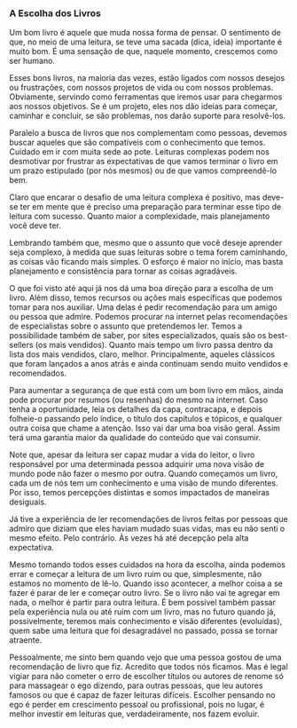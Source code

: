 ### A Escolha dos Livros

Um bom livro é aquele que muda nossa forma de pensar. O sentimento de que, no meio de uma leitura, se teve uma sacada (dica, ideia) importante é muito bom. É uma sensação de que, naquele momento, crescemos como ser humano.

Esses bons livros, na maioria das vezes, estão ligados com nossos desejos ou frustrações, com nossos projetos de vida ou com nossos problemas. Obviamente, servindo como ferramentas que iremos usar para chegarmos aos nossos objetivos. Se é um projeto, eles nos dão ideias para começar, caminhar e concluir, se são problemas, nos darão suporte para resolvê-los.

Paralelo a busca de livros que nos complementam como pessoas, devemos buscar aqueles que são compatíveis com o conhecimento que temos. Cuidado em ir com muita sede ao pote. Leituras complexas podem nos desmotivar por frustrar as expectativas de que vamos terminar o livro em um prazo estipulado (por nós mesmos) ou de que vamos compreendê-lo bem.

Claro que encarar o desafio de uma leitura complexa é positivo, mas deve-se ter em mente que é preciso uma preparação para terminar esse tipo de leitura com sucesso. Quanto maior a complexidade, mais planejamento você deve ter.

Lembrando também que, mesmo que o assunto que você deseje aprender seja complexo, à medida que suas leituras sobre o tema forem caminhando, as coisas vão ficando mais simples. O esforço é maior no início, mas basta planejamento e consistência para tornar as coisas agradáveis.

O que foi visto até aqui já nos dá uma boa direção para a escolha de um livro. Além disso, temos recursos ou ações mais específicas que podemos tomar para nos auxiliar. Uma delas é pedir recomendação para um amigo ou pessoa que admire. Podemos procurar na internet pelas recomendações de especialistas sobre o assunto que pretendemos ler. Temos a possibilidade também de saber, por sites especializados, quais são os best-sellers (os mais vendidos). Quanto mais tempo um livro passa dentro da lista dos mais vendidos, claro, melhor. Principalmente, aqueles clássicos que foram lançados a anos atrás e ainda continuam sendo muito vendidos e recomendados.

Para aumentar a segurança de que está com um bom livro em mãos, ainda pode procurar por resumos (ou resenhas) do mesmo na internet. Caso tenha a oportunidade, leia os detalhes da capa, contracapa, e depois folheie-o passando pelo índice, o título dos capítulos e tópicos, e qualquer outra coisa que chame a atenção. Isso vai dar uma boa visão geral. Assim terá uma garantia maior da qualidade do conteúdo que vai consumir.

Note que, apesar da leitura ser capaz mudar a vida do leitor, o livro responsável por uma determinada pessoa adquirir uma nova visão de mundo pode não fazer o mesmo por outra. Quando começamos um livro, cada um de nós tem um conhecimento e uma visão de mundo diferentes. Por isso, temos percepções distintas e somos impactados de maneiras desiguais.

Já tive a experiência de ler recomendações de livros feitas por pessoas que admiro que diziam que eles haviam mudado suas vidas, mas eu não senti o mesmo efeito. Pelo contrário. Às vezes há até decepção pela alta expectativa.

Mesmo tomando todos esses cuidados na hora da escolha, ainda podemos errar e começar a leitura de um livro ruim ou que, simplesmente, não estamos no momento de lê-lo. Quando isso acontecer, a melhor coisa a se fazer é parar de ler e começar outro livro. Se o livro não vai te agregar em nada, o melhor é partir para outra leitura. É bem possível também passar pela experiência nula ou até ruim com um livro, mas no futuro quando já, possivelmente, teremos mais conhecimento e visão diferentes (evoluídas), quem sabe uma leitura que foi desagradável no passado, possa se tornar atraente.

Pessoalmente, me sinto bem quando vejo que uma pessoa gostou de uma recomendação de livro que fiz. Acredito que todos nós ficamos. Mas é legal vigiar para não cometer o erro de escolher títulos ou autores de renome só para massagear o ego dizendo, para outras pessoas, que leu autores famosos ou que é capaz de fazer leituras difíceis. Escolher pensando no ego é perder em crescimento pessoal ou profissional, pois no lugar, é melhor investir em leituras que, verdadeiramente, nos fazem evoluir.
